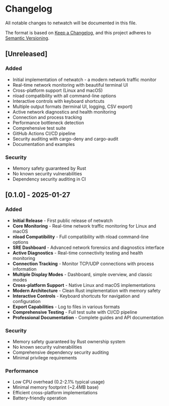 # Changelog

All notable changes to netwatch will be documented in this file.

The format is based on [Keep a Changelog](https://keepachangelog.com/en/1.0.0/),
and this project adheres to [Semantic Versioning](https://semver.org/spec/v2.0.0.html).

## [Unreleased]

### Added
- Initial implementation of netwatch - a modern network traffic monitor
- Real-time network monitoring with beautiful terminal UI
- Cross-platform support (Linux and macOS)
- nload compatibility with all command-line options
- Interactive controls with keyboard shortcuts
- Multiple output formats (terminal UI, logging, CSV export)
- Active network diagnostics and health monitoring
- Connection and process tracking
- Performance bottleneck detection
- Comprehensive test suite
- GitHub Actions CI/CD pipeline
- Security auditing with cargo-deny and cargo-audit
- Documentation and examples

### Security
- Memory safety guaranteed by Rust
- No known security vulnerabilities
- Dependency security auditing in CI

## [0.1.0] - 2025-01-27

### Added
- **Initial Release** - First public release of netwatch
- **Core Monitoring** - Real-time network traffic monitoring for Linux and macOS
- **nload Compatibility** - Full compatibility with nload command-line options
- **SRE Dashboard** - Advanced network forensics and diagnostics interface
- **Active Diagnostics** - Real-time connectivity testing and health monitoring
- **Connection Tracking** - Monitor TCP/UDP connections with process information
- **Multiple Display Modes** - Dashboard, simple overview, and classic modes
- **Cross-platform Support** - Native Linux and macOS implementations
- **Modern Architecture** - Clean Rust implementation with memory safety
- **Interactive Controls** - Keyboard shortcuts for navigation and configuration
- **Export Capabilities** - Log to files in various formats
- **Comprehensive Testing** - Full test suite with CI/CD pipeline
- **Professional Documentation** - Complete guides and API documentation

### Security
- Memory safety guaranteed by Rust ownership system
- No known security vulnerabilities
- Comprehensive dependency security auditing
- Minimal privilege requirements

### Performance
- Low CPU overhead (0.2-2.1% typical usage)
- Minimal memory footprint (~2.4MB base)
- Efficient cross-platform implementations
- Battery-friendly operation